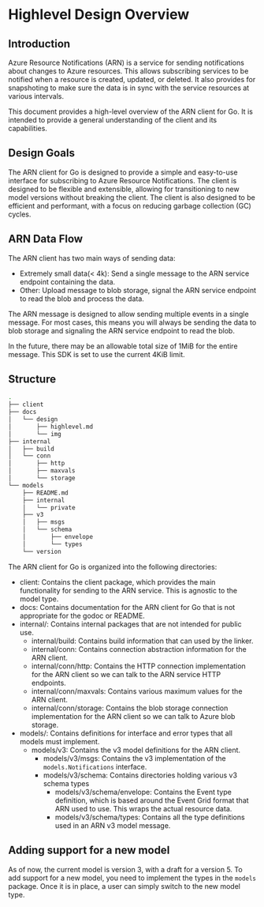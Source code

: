 # Highlevel Design Overview

## Introduction

Azure Resource Notifications (ARN) is a service for sending notifications about changes to Azure resources.
This allows subscribing services to be notified when a resource is created, updated, or deleted. It also provides
for snapshoting to make sure the data is in sync with the service resources at various intervals.

This document provides a high-level overview of the ARN client for Go. It is intended to provide a general
understanding of the client and its capabilities.

## Design Goals

The ARN client for Go is designed to provide a simple and easy-to-use interface for subscribing to Azure Resource
Notifications. The client is designed to be flexible and extensible, allowing for transitioning to new model versions
without breaking the client. The client is also designed to be efficient and performant, with a focus on reducing
garbage collection (GC) cycles.

## ARN Data Flow

The ARN client has two main ways of sending data:
- Extremely small data(< 4k): Send a single message to the ARN service endpoint containing the data.
- Other: Upload message to blob storage, signal the ARN service endpoint to read the blob and process the data.

The ARN message is designed to allow sending multiple events in a single message. For most cases, this means
you will always be sending the data to blob storage and signaling the ARN service endpoint to read the blob.

In the future, there may be an allowable total size of 1MiB for the entire message. This SDK is set to use the current
4KiB limit.

## Structure

```bash
.
├── client
├── docs
│   └── design
│       ├── highlevel.md
│       └── img
├── internal
│   ├── build
│   └── conn
│       ├── http
│       ├── maxvals
│       └── storage
└── models
    ├── README.md
    ├── internal
    │   └── private
    ├── v3
    │   ├── msgs
    │   └── schema
    │       ├── envelope
    │       └── types
    └── version
```

The ARN client for Go is organized into the following directories:
- client: Contains the client package, which provides the main functionality for sending to the ARN service. This is agnostic to the model type.
- docs: Contains documentation for the ARN client for Go that is not appropriate for the godoc or README.
- internal/: Contains internal packages that are not intended for public use.
  - internal/build: Contains build information that can used by the linker.
  - internal/conn: Contains connection abstraction information for the ARN client.
  - internal/conn/http: Contains the HTTP connection implementation for the ARN client so we can talk to the ARN service HTTP endpoints.
  - internal/conn/maxvals: Contains various maximum values for the ARN client.
  - internal/conn/storage: Contains the blob storage connection implementation for the ARN client so we can talk to Azure blob storage.
- models/: Contains definitions for interface and error types that all models must implement.
  - models/v3: Contains the v3 model definitions for the ARN client.
    - models/v3/msgs: Contains the v3 implementation of the `models.Notifications` interface.
    - models/v3/schema: Contains directories holding various v3 schema types
      - models/v3/schema/envelope: Contains the Event type definition, which is based around the Event Grid format that ARN used to use. This wraps the actual resource data.
      - models/v3/schema/types: Contains all the type definitions used in an ARN v3 model message.

## Adding support for a new model

As of now, the current model is version 3, with a draft for a version 5. To add support for a new model, you need
to implement the types in the `models` package. Once it is in place, a user can simply switch to the new model type.
